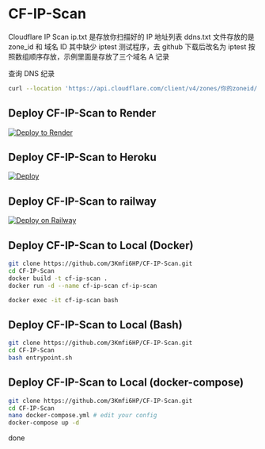 # CF-IP-Scan

Cloudflare IP Scan
ip.txt 是存放你扫描好的 IP 地址列表
ddns.txt 文件存放的是 zone_id 和 域名 ID
其中缺少 iptest 测试程序，去 github 下载后改名为 iptest
按照数组顺序存放，示例里面是存放了三个域名 A 记录

查询 DNS 纪录

```bash
curl --location 'https://api.cloudflare.com/client/v4/zones/你的zoneid/dns_records' --header 'Authorization: Bearer 你的bearer密钥'
```

## Deploy CF-IP-Scan to Render

[![Deploy to Render](https://render.com/images/deploy-to-render-button.svg)](https://render.com/deploy)

## Deploy CF-IP-Scan to Heroku

[![Deploy](https://www.herokucdn.com/deploy/button.svg)](https://heroku.com/deploy)

## Deploy CF-IP-Scan to railway

[![Deploy on Railway](https://railway.app/button.svg)](https://railway.app/template/-zIoi9)

## Deploy CF-IP-Scan to Local (Docker)

```bash
git clone https://github.com/3Kmfi6HP/CF-IP-Scan.git
cd CF-IP-Scan
docker build -t cf-ip-scan .
docker run -d --name cf-ip-scan cf-ip-scan
```

```bash
docker exec -it cf-ip-scan bash
```

## Deploy CF-IP-Scan to Local (Bash)

```bash
git clone https://github.com/3Kmfi6HP/CF-IP-Scan.git
cd CF-IP-Scan
bash entrypoint.sh
```

## Deploy CF-IP-Scan to Local (docker-compose)

```bash
git clone https://github.com/3Kmfi6HP/CF-IP-Scan.git
cd CF-IP-Scan
nano docker-compose.yml # edit your config
docker-compose up -d
```

done
